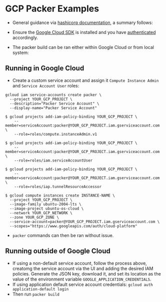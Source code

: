# GCP Packer Examples

- General guidance via [hashicorp documentation](https://developer.hashicorp.com/packer/integrations/hashicorp/googlecompute), a summary follows:

- Ensure the [Google Cloud SDK](https://cloud.google.com/sdk/docs/install) is installed and you have [authenticated](https://cloud.google.com/sdk/gcloud/reference/auth/application-default) accordingly.
- The packer build can be ran either within Google Cloud or from local system:

## Running in Google Cloud

- Create a custom service account and assign it `Compute Instance Admin` and `Service Account User` roles:

```shell
gcloud iam service-accounts create packer \
  --project YOUR_GCP_PROJECT \
  --description="Packer Service Account" \
  --display-name="Packer Service Account"

$ gcloud projects add-iam-policy-binding YOUR_GCP_PROJECT \
    --member=serviceAccount:packer@YOUR_GCP_PROJECT.iam.gserviceaccount.com \
    --role=roles/compute.instanceAdmin.v1

$ gcloud projects add-iam-policy-binding YOUR_GCP_PROJECT \
    --member=serviceAccount:packer@YOUR_GCP_PROJECT.iam.gserviceaccount.com \
    --role=roles/iam.serviceAccountUser

$ gcloud projects add-iam-policy-binding YOUR_GCP_PROJECT \
    --member=serviceAccount:packer@YOUR_GCP_PROJECT.iam.gserviceaccount.com \
    --role=roles/iap.tunnelResourceAccessor

$ gcloud compute instances create INSTANCE-NAME \
  --project YOUR_GCP_PROJECT \
  --image-family ubuntu-2004-lts \
  --image-project ubuntu-os-cloud \
  --network YOUR_GCP_NETWORK \
  --zone YOUR_GCP_ZONE \
  --service-account=packer@YOUR_GCP_PROJECT.iam.gserviceaccount.com \
  --scopes="https://www.googleapis.com/auth/cloud-platform"
```

- `packer` commands can then be ran without issue.

## Running outside of Google Cloud

- If using a non-default service account, follow the process above, creatomg the service account via the UI and adding the desired IAM policies. Generate the JSON key, download it, and set its location as the value of the environment variable `GOOGLE_APPLICATION_CREDENTIALS`.
- If using application default service account credentials: `gcloud auth application-default login`
- Then run `packer build`
